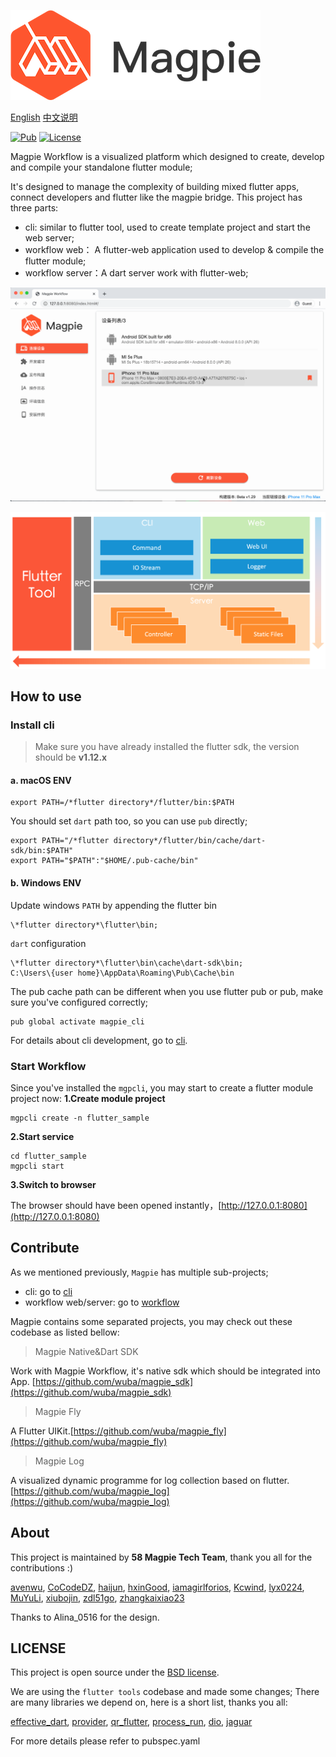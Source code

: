 ![](workflow/doc/images/logo-small.png)

[English](README.md) [中文说明](README-zh.md)

[![Pub](https://img.shields.io/pub/v/magpie_cli.svg)](https://pub.dartlang.org/packages/magpie_cli)
[![License](https://img.shields.io/badge/license-BSD-green.svg)](LICENSE)

Magpie Workflow is a visualized platform which designed to create, develop and compile your 
standalone flutter module;

It's designed to manage the complexity of building mixed flutter apps,  connect developers and flutter like the magpie bridge. This project has three parts:
* cli: similar to flutter tool, used to create template project and start the web server;
* workflow web： A flutter-web application used to develop & compile the flutter module;
* workflow server：A dart server work with flutter-web;

![](workflow/doc/images/workflow-preview.gif)

![](workflow/doc/images/workflow-arc.png)

## How to use

### Install cli

> Make sure you have already installed the flutter sdk, the version should be **v1.12.x**

#### a. macOS ENV

```
export PATH=/*flutter directory*/flutter/bin:$PATH
```

You should set `dart` path too, so you can use `pub` directly;

```
export PATH="/*flutter directory*/flutter/bin/cache/dart-sdk/bin:$PATH"
export PATH="$PATH":"$HOME/.pub-cache/bin"
```
#### b. Windows ENV
Update windows `PATH` by appending the flutter bin

```
\*flutter directory*\flutter\bin;
```
`dart` configuration

```
\*flutter directory*\flutter\bin\cache\dart-sdk\bin;
C:\Users\{user home}\AppData\Roaming\Pub\Cache\bin
```

The pub cache path can be different when you use flutter pub or pub, make sure you've configured correctly; 

```shell
pub global activate magpie_cli
```

For details about cli development, go to [cli](CLI.md).

### Start Workflow

Since you've installed the `mgpcli`, you may start to create a flutter  module project now:
**1.Create module project**

```shell
mgpcli create -n flutter_sample
```

**2.Start service**

```shell
cd flutter_sample
mgpcli start
```

**3.Switch to browser**

The browser should  have been opened instantly，[http://127.0.0.1:8080](http://127.0.0.1:8080)

## Contribute
As we mentioned previously, `Magpie` has multiple sub-projects;

* cli: go to [cli](CLI.md)
* workflow web/server: go to [workflow](workflow/README.md)

Magpie contains some separated projects, you may check out these codebase as listed bellow:

> Magpie Native&Dart SDK

Work with Magpie Workflow, it's native sdk which should be integrated into App. [https://github.com/wuba/magpie_sdk](https://github.com/wuba/magpie_sdk)

> Magpie Fly 

A Flutter UIKit.[https://github.com/wuba/magpie_fly](https://github.com/wuba/magpie_fly)

> Magpie Log

A visualized dynamic programme for log collection based on flutter. [https://github.com/wuba/magpie_log](https://github.com/wuba/magpie_log)

## About

This project is maintained by **58 Magpie Tech Team**, thank you all for the contributions :)

[avenwu](https://github.com/avenwu), [CoCodeDZ](https://github.com/3aaap), [haijun](https://github.com/153493932), [hxinGood](https://github.com/hxinGood), [iamagirlforios](https://github.com/iamagirlforios), [Kcwind](https://github.com/Kcwind), [lyx0224](https://github.com/lyx0224), [MuYuLi](https://github.com/MuYuLi), [xiubojin](https://github.com/xiubojin), [zdl51go](https://github.com/zdl51go), [zhangkaixiao23](https://github.com/zhangkaixiao23)

Thanks to Alina_0516 for the design.

## LICENSE

This project is open source under the [BSD license](LICENSE).

We are using the `flutter tools` codebase and made some changes; There are many libraries we depend on, here is a short list, thanks you all:

[effective_dart](https://pub.dev/packages/effective_dart), [provider](https://pub.dev/packages/provider), [qr_flutter](https://pub.dev/packages/qr_flutter), [process_run](https://pub.dev/packages/process_run), [dio](https://pub.dev/packages/dio), [jaguar](https://pub.dev/packages/jaguar)

For more details please refer to pubspec.yaml

